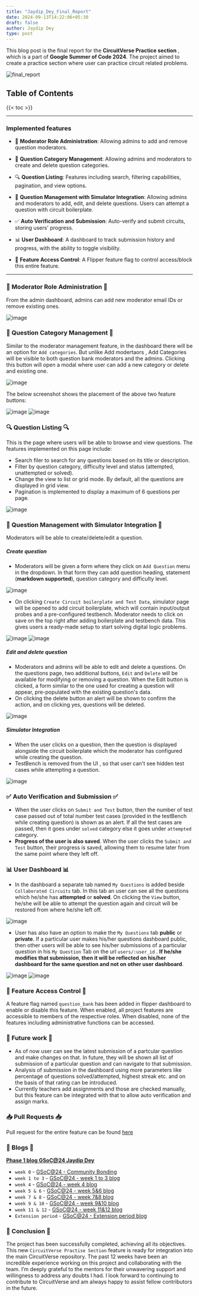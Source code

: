 ```yaml
---
title: "Jaydip_Dey_Final_Report"
date: 2024-09-13T14:22:06+05:30
draft: false
author: Jaydip Dey
type: post
---
```


This blog post is the final report for the **CircuitVerse Practice section** , which is a part of **Google Summer of Code 2024**. The project aimed to create a practice section where user can practice circuit related problems.


![final_report](/images/Jaydip_GSoC24/Final_Report.png)


## Table of Contents


{{< toc >}}


---


### Implemented features


- 👥 **Moderator Role Administration**: Allowing admins to add and remove question moderators.


- 🔧 **Question Category Management**: Allowing admins and moderators to create and delete question categories.


- 🔍 **Question Listing**: Features including search, filtering capabilities, pagination, and view options.


- 📝 **Question Management with Simulator Integration**: Allowing admins and moderators to add, edit, and delete questions. Users can attempt a question with circuit boilerplate.


- ✅ **Auto Verification and Submission**: Auto-verify and submit circuits, storing users' progress.


- 📊 **User Dashboard**: A dashboard to track submission history and progress, with the ability to toggle visibility.


- 🚦 **Feature Access Control**: A Flipper feature flag to control access/block this entire feature.

---

### 👥 Moderator Role Administration 👥

From the admin dashboard, admins can add new moderator email IDs or remove existing ones.

![image](/images/Jaydip_GSoC24/manage-mod-2.webp)


### 🔧 Question Category Management 🔧

Similar to the moderator management feature, in the dashboard there will be an option for `Add categories`. But unlike Add modertaors , Add Categories will be visible to both question bank moderators and the admins. Clicking this button will open a modal where user can add a new category or delete and existing one.


![image](/images/Jaydip_GSoC24/categories.png)


The below screenshot shows the placement of the above two feature buttons:


![image](/images/Jaydip_GSoC24/mod_cat.png)
![image](/images/Jaydip_GSoC24/admin-mod.png)


### 🔍 Question Listing 🔍


This is the page where users will be able to browse and view questions. The features implemented on this page include:


- Search filer to search for any questions based on its title or description.
- Filter by question category, difficulty level and status (attempted, unattempted or solved).
- Change the view to list or grid mode. By default, all the questions are displayed in grid view.
- Pagination is implemented to display a maximum of 6 questions per page.


![image](/images/Jaydip_GSoC24/question_other.png)


### 📝 Question Management with Simulator Integration 📝


Moderators will be able to create/delete/edit a question.


##### Create question


* Moderators will be given a form where they click on `Add Question` menu in the dropdown.
In that form they can add question heading, statement (**markdown supported**), question category and difficulty level.


![image](/images/Jaydip_GSoC24/add-q.png)


* On clicking `Create Circuit boilerplate and Test Data`, simulator page will be opened to add circuit boilerplate, which will contain input/output probes and a pre-configured testbench. Moderator needs to click on save on the top right after adding boilerplate and testbench data. This gives users a ready-made setup to start solving digital logic problems.


![image](/images/Jaydip_GSoC24/boilerplate.png)
![image](/images/Jaydip_GSoC24/add_question_flow.png)


##### Edit and delete question


* Moderators and admins will be able to edit and delete a questions. On the questions page, two additional buttons, `Edit` and `Delete` will be available for modifying or removing a question. When the Edit button is clicked, a form similar to the one used for creating a question will appear, pre-populated with the existing question's data.
* On clicking the delete button an alert will be shown to confirm the action, and on clicking yes, questions will be deleted.


![image](/images/Jaydip_GSoC24/edit_delete.png)


##### Simulator Integration


* When the user clicks on a question, then the question is displayed alongside the circuit boilerplate which the moderator has configured while creating the question.
* TestBench is removed from the UI , so that user can't see hidden test cases while attempting a question.


![image](/images/Jaydip_GSoC24/question.png)


### ✅ Auto Verification and Submission ✅


* When the user clicks on `Submit and Test` button, then the number of test case passed out of total number test cases (provided in the testBench while creating question) is shown as an alert.
If all the test cases are passed, then it goes under `solved` category else it goes under `attempted` category.
* **Progress of the user is also saved**.  When the user clicks the `Submit and Test` button, their progress is saved, allowing them to resume later from the same point where they left off.




### 📊 User Dashboard 📊


* In the dashboard a separate tab named `My Questions` is added beside `Collaborated Circuits` tab. In this tab an user can see all the questions which he/she has **attempted** or **solved**. On clicking the `View` button, he/she will be able to attempt the question again and circuit will be restored from where he/she left off.


![image](/images/Jaydip_GSoC24/my_questions.png)


* User has also have an option to make the `My Questions` tab **public** or **private**. If a particular user makes his/her questions dashboard public, then other users will be able to see his/her submissions of a particular question in his `My Question` Tab on the url `users/:user_id` . **If he/she modifies that submission, then it will be reflected on his/her dashboard for the same question and not on other user dashboard**.


![image](/images/Jaydip_GSoC24/question_privacy.png)
![image](/images/Jaydip_GSoC24/privacy_flow.png)


### 🚦 Feature Access Control 🚦


A feature flag named `question_bank` has been added in flipper dashboard to enable or disable this feature. When enabled, all project features are accessible to members of the respective roles. When disabled, none of the features including administrative functions can be accessed.


### 📅 Future work 📅


- As of now user can see the latest submission of a partcular question and make changes on that. In future, they will be shown all list of submission of a particular question and can navigate to that submission.
- Analysis of submission in the dashboard using more parameters like percentage of questions solved/attempted, highest streak etc. and on the basis of that rating can be introduced.
- Currently teachers add assignments and those are checked manually, but this feature can be integrated with that to allow auto verification and assign marks.




### 📥 Pull Requests 📥


Pull request for the entire feature can be found [here](https://github.com/CircuitVerse/CircuitVerse/pull/5015)


### 📝 Blogs 📝


[**Phase 1 blog GSoC@24 Jaydip Dey**](https://blog.circuitverse.org/posts/jaydip_dey_phase_1_report/)


- `week 0` - [GSoC@24 - Community Bonding](https://medium.com/@jaydipdey2807/community-bonding-period-at-circuitverse-google-summer-of-code-2024-097a13617f75)
- `week 1 to 3` - [GSoC@24 - week 1 to 3 blog](https://medium.com/@jaydipdey2807/week-1-3-at-circuitverse-google-summer-of-code-2024-9accce10639dj)
- `week 4` - [GSoC@24 - week 4 blog](https://medium.com/@jaydipdey2807/week-4-at-circuitverse-google-summer-of-code-2024-a134f59f05f4)
- `week 5 & 6` - [GSoC@24 - week 5&6 blog](https://medium.com/@jaydipdey2807/week-5-6-at-circuitverse-google-summer-of-code-2024-87ea6f738cb4)
- `week 7 & 8` - [GSoC@24 - week 7&8 blog](https://medium.com/@jaydipdey2807/week-7-8-at-circuitverse-google-summer-of-code-2024-1931cf66e654)
- `week 9 & 10` - [GSoC@24 - week 9&10 blog](https://medium.com/@jaydipdey2807/week-7-8-at-circuitverse-google-summer-of-code-2024-1931cf66e654)
- `week 11 & 12` - [GSoC@24 - week 11&12 blog](https://medium.com/@jaydipdey2807/week-11-12-at-circuitverse-google-summer-of-code-2024-a743d731035b)
- `Extension period` - [GSoC@24 -  Extension period blog](https://medium.com/@jaydipdey2807/extension-period-at-circuitverse-google-summer-of-code-2024-e858a414a202)




### 📌  Conclusion 📌
The project has been successfully completed, achieving all its objectives. This new `CircuitVerse Practise Section` feature is ready for integration into the main CircuitVerse repository. The past 12 weeks have been an incredible experience working on this project and collaborating with the team. I’m deeply grateful to the mentors for their unwavering support and willingness to address any doubts I had. I look forward to continuing to contribute to CircuitVerse and am always happy to assist fellow contributors in the future.
